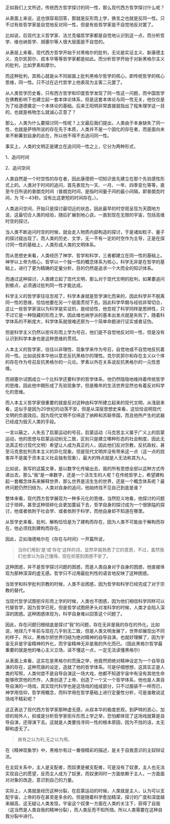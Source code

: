 <p>正如我们上文所述，传统西方哲学探讨的同一性，那么现代西方哲学探讨什么呢？</p><p>从表面上来说，这也很容易回答，那就是反形而上学，换言之也就是反同一性。只不过有些哲学家是自觉地反对同一性，但是有些哲学家是不自觉地反对罢了。</p><p>比如说，后现代主义哲学家、法兰克福哲学家都是自觉地认识到这一点，而分析哲学、维也纳哲学、胡塞尔等人很大层面是不自觉的。</p><p>从表层上来看，现代西方哲学开始于对黑格尔的批判，无论是实证主义、新康德主义、克尔凯郭尔、叔本华等等哲学家都是如此。而分析哲学开始于对新黑格尔主义的批判，比如罗素和摩尔。</p><p>而这种批判，其核心就是从不同层面上批判黑格尔哲学的核心，即传统哲学的核心思维，同一性。只不过在近代哲学上他表现为主客二元罢了。</p><p>从人类哲学历史看，只有西方哲学和印度哲学发现了同一性这一问题，而中国哲学在佛教影响下也建立起一套本体论体系，但是这套本体论与同一性无关，他仅仅是为了给道德奠定一个本体论的基础。后来王阳明非常直接就指出了程朱理学这一目的，也就是格物怎么就诚心正意了？</p><p>那么，人类为什么要探讨同一性呢？上文最后我们提出，人类由于本身缺失了同一性，也就是萨特所说的存在先于本质，人类并不是一个固化的存在者，而是面向未来不断筹划自身的此在，所以他不得不去追问同一性。</p><p>事实上，人类的文明正是建立在追问同一性之上，它分为两种形式，</p><p>1、追问时间</p><p>2、追问空间</p><p>人类自然是一个时空性的存在者，因此康德把一切知识首先建立在那个先验感性形式上的。人类对于时间的追问，首先表现为一天、一月、一年、四季变化等等，直至今日所说的普朗克时间（普朗克时间，是指时间量子间的最小间隔，即普朗克时间，为 1E－43秒。没有比这更短的时间存在。）。</p><p>人类追问空间，开始只是探讨最切近的状态，因此最早的时空观呈现为天圆地方说，这最切合人类的经验，随后扩展到地心说，一直到现在无限的宇宙，包括高维时空的探讨。</p><p>当人类不断追问时空的时候，就会走入物质内部构造的探讨，于是诸如粒子、量子的探讨就出现了。而人类的历史、文学，无一不有一定的时空作为主导，正是在探讨同一性的基础上，人类形成人类的文明体系。</p><p>而从思想史来看，人类经历了神学、哲学和科学，三者都建立在同一性的基础上。神学以上帝为核心，哲学以一个独一性的概念体系为核心，科学无非是在哲学的基础上，进行了更为精确的定量分析，目的仍然是追求一个大而全的知识体系。</p><p>而通过这种探讨，人类建立起了现代文明，那么对于现代文明的批判，如果要追问到极点，必须通过批判同一性才能达成。</p><p>科学主义的哲学家往往忽视了，科学本身就是哲学演化而来的，因此科学并不脱离同一性的思维，恰恰他要在另一个层面贯彻下去。因此科学早期与经验非常切合，这让一些哲学家误以为科学是实证的，是经验性，他忽视了科学同样是思辨性，只不过它是一种隐藏的形而上学。因此维也纳学派的基本出发点就是失败了，随着科学体系的不断庞大，科学体系就很难还原为一个简单命题进行证实或者证伪。</p><p>但是科学主义仍然以拒斥形而上学为号召，他们是不自觉地反对同一性，但是没有认识到科学本身也是这种思维的贯彻。</p><p>人本主义的哲学家，往往以非理性、现象学来作为号召，自觉地或不自觉地反抗着同一性。比如说叔本华他以意志反抗黑格尔的理性。克尔凯郭尔和存在主义以个体的存在作为号召反抗黑格尔的一元论。罗素以外在关系说反抗黑格尔的一元性思维。</p><p>而胡塞尔试图成立一个比科学还要科学的哲学体系，他仍然隐隐地维持着传统哲学的思维，因此他中期形成了先验现象学，但是晚年的生活世界显然也有着反对科学化的思维。</p><p>而人本主义哲学家很重要的就是反对这种由科学所建立起来的现代文明，从浅层来看，这似乎是因为20世纪的动荡不安，但是从深层思想史来看，这恰恰说明现代文明的负面效应。因为现代文明不仅缔造了纳粹和苏联帝国，而且他所产生的武器已经成为毁灭人类的手段。</p><p>一言以蔽之，人失去了启蒙运动的号召。启蒙运动（马克思主义属于广义上的启蒙运动，他的思想与启蒙运动别无二致，区别只是建立哪种形态的社会制度，因此无法真正检讨现代文明）希望让人成为真正的人，因此他们反对宗教，反抗政权，甚至马克思批判资本主义的异化现象。但是现代文明并没有带来这一点（这一点的戕害并不是属于资本主义社会独有现象），最大的特点就是人无法称其为人。</p><p>比如说，我写的这篇文章，是以数字化传输出去，我的所有思想全部以这种方式传递出去，那么“我”是一串数字，还是一个活生生的人呢？在传统哲学上，希望建构起一套概念体系来解释世界，那么世界是活生生的世界，还是一个概念体系呢？最终问题仍然归结为，人类对自身的追问，他始终找不见自己到底是谁？</p><p>整体来看，现代西方哲学展现为一种多元化的思维，当然贬义地看，他探讨的问题过于琐碎。甚至这种琐碎化会更加蔓延下去，哲学自身的探讨成为一个很狭隘的探讨，他或者依附于社会学、或者依附于科学，而他自身却不知道在哪里。</p><p>从哲学史来看，批判、解构恰恰是为了建构而存在，因为人类不可能由于解构而存在，他必须找到建构而存在。</p><p>因此，正如海德格尔在《存在与时间》一开篇所说，</p><blockquote>当你们用到‘是’或‘存在’这样的词，显然早就熟悉了它的意思，不过，虽然我们也曾以为自己懂得，现在却感到困惑不安了。</blockquote><p>这种困惑，并不是哲学探讨问题的困惑，而是人类自身对于自身的困惑，他直接体现为那种深深的虚无感。哲学只不过用最批判性的语言地反映了这种困惑。</p><p>当哲学和科学批判宗教的时候，人类不会困惑，因为哲学和科学已经完成了对于宗教的替代。</p><p>当现代哲学试图拒斥形而上学的时候，人类也不困惑，因为他们相信科学同样可以代替哲学，因为哲学已死，但是哲学试图把矛头对准科学的时候，人类才会陷入深深的困惑。这种困惑体现为，科学自身难以回答这个问题了。</p><p>因此，存在问题归根结底是探讨“我”的问题，存在无非是我的存在的外化。比如说，地球几千年前与现在几乎别无二致，但是人类文明发展了，世界却展现出不同的样子。所以，黑格尔把世界归结为绝对精神的自导自演，也就好理解了，因为宇宙无非是宇宙精神的外化，而宇宙精神无非是我的外化而已。（因此黑格尔哲学最重要的就是他的唯心主义立场，读不懂这一点，一定无法读懂黑格尔）</p><p>从表面上来看，这实在是黑格尔的荒唐之举，他竟然把绝对精神设定为一个自导自演的存在，这种荒唐的设定，造就了他的哲学体系。可是仔细想想，这其实正是人类的写照，人类何尝不是自导自演这一场大戏，他都不知道宇宙中有没有其他生命能够欣赏他的杰作，人类创造了上帝、创造了一个又一个哲学体系，他也是人类自导自演的一场戏，其实现代科学也是这场戏的组成部分，只不过服装不一样而已，神学用信仰，哲学用概念，而科学用在哲学基础上进行定量性分析，可是谁敢说这场戏不精彩呢？</p><p>这正表达了现代西方哲学家那种虚无感，从叔本华的极度悲观，到萨特的恶心，加缪的局外人，抑或是分析哲学家拒斥形而上学之举，恐怕都体现了这场戏就算是自导自演，还得演下去。这就是人类要找寻同一性的根本原因，因为不找的话，太无聊和虚无了。</p><blockquote>故有之以为利,无之以为用。</blockquote><p>在《精神现象学》中，黑格尔有过一番很精彩的描述，是关于自我意识的主奴辩证法。</p><p>在主奴关系中，主人是支配者，而奴隶是被支配者，可是没有了奴隶，主人也无法实现自己的愿望，反而主人成为了奴隶，而奴隶同时一方面依赖于主人，一方面面对对象的改造，意识到自己的力量。</p><p>实际上，人类就是经历这种分裂，在启蒙运动的时候，人类就是主人，认为可以支配宇宙，上帝的存在甚至是多余的。但是随着科学愈加精深，探讨的广度和深度越来越高，这无疑让人类发现，宇宙这个奴隶一方面在人类的关注下，获得了自我（这当然是人类自我的精神分裂），而人类反而不知所措。所以人类需要在这种自我分裂中进行。</p><p></p>